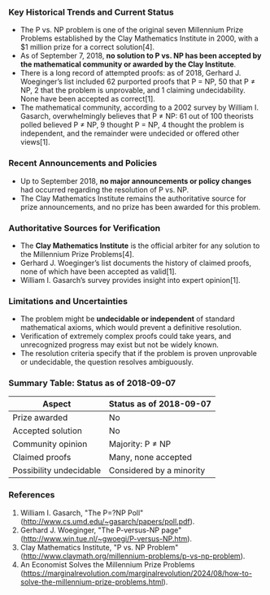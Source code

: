 ### Key Historical Trends and Current Status

- The P vs. NP problem is one of the original seven Millennium Prize Problems established by the Clay Mathematics Institute in 2000, with a $1 million prize for a correct solution[4].
- As of September 7, 2018, **no solution to P vs. NP has been accepted by the mathematical community or awarded by the Clay Institute**.
- There is a long record of attempted proofs: as of 2018, Gerhard J. Woeginger’s list included 62 purported proofs that P = NP, 50 that P ≠ NP, 2 that the problem is unprovable, and 1 claiming undecidability. None have been accepted as correct[1].
- The mathematical community, according to a 2002 survey by William I. Gasarch, overwhelmingly believes that P ≠ NP: 61 out of 100 theorists polled believed P ≠ NP, 9 thought P = NP, 4 thought the problem is independent, and the remainder were undecided or offered other views[1].

### Recent Announcements and Policies

- Up to September 2018, **no major announcements or policy changes** had occurred regarding the resolution of P vs. NP.
- The Clay Mathematics Institute remains the authoritative source for prize announcements, and no prize has been awarded for this problem.

### Authoritative Sources for Verification

- The **Clay Mathematics Institute** is the official arbiter for any solution to the Millennium Prize Problems[4].
- Gerhard J. Woeginger’s list documents the history of claimed proofs, none of which have been accepted as valid[1].
- William I. Gasarch’s survey provides insight into expert opinion[1].

### Limitations and Uncertainties

- The problem might be **undecidable or independent** of standard mathematical axioms, which would prevent a definitive resolution.
- Verification of extremely complex proofs could take years, and unrecognized progress may exist but not be widely known.
- The resolution criteria specify that if the problem is proven unprovable or undecidable, the question resolves ambiguously.

### Summary Table: Status as of 2018-09-07

| Aspect             | Status as of 2018-09-07            |
|--------------------|------------------------------------|
| Prize awarded      | No                                 |
| Accepted solution  | No                                 |
| Community opinion  | Majority: P ≠ NP                   |
| Claimed proofs     | Many, none accepted                |
| Possibility undecidable | Considered by a minority      |

### References

1. William I. Gasarch, "The P=?NP Poll" (http://www.cs.umd.edu/~gasarch/papers/poll.pdf).
2. Gerhard J. Woeginger, "The P-versus-NP page" (http://www.win.tue.nl/~gwoegi/P-versus-NP.htm).
3. Clay Mathematics Institute, "P vs. NP Problem" (http://www.claymath.org/millennium-problems/p-vs-np-problem).
4. An Economist Solves the Millennium Prize Problems (https://marginalrevolution.com/marginalrevolution/2024/08/how-to-solve-the-millennium-prize-problems.html).